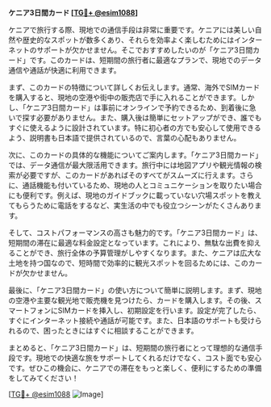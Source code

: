 **ケニア3日間カード [[TG💪+ @esim1088](https://t.me/s/esim1088)]**

ケニアで旅行する際、現地での通信手段は非常に重要です。ケニアには美しい自然や歴史的なスポットが数多くあり、それらを効率よく楽しむためにはインターネットのサポートが欠かせません。そこでおすすめしたいのが「ケニア3日間カード」です。このカードは、短期間の旅行者に最適なプランで、現地でのデータ通信や通話が快適に利用できます。

まず、このカードの特徴について詳しくお伝えします。通常、海外でSIMカードを購入すると、現地の空港や街中の販売店で手に入れることができます。しかし、「ケニア3日間カード」は事前にオンラインで予約できるため、到着後に急いで探す必要がありません。また、購入後は簡単にセットアップができ、誰でもすぐに使えるように設計されています。特に初心者の方でも安心して使用できるよう、説明書も日本語で提供されているので、言葉の心配もありません。

次に、このカードの具体的な機能についてご案内します。「ケニア3日間カード」では、データ通信が最大限活用できます。旅行中には地図アプリや観光情報の検索が必要ですが、このカードがあればそのすべてがスムーズに行えます。さらに、通話機能も付いているため、現地の人とコミュニケーションを取りたい場合にも便利です。例えば、現地のガイドブックに載っていない穴場スポットを教えてもらうために電話をするなど、実生活の中でも役立つシーンがたくさんあります。

そして、コストパフォーマンスの高さも魅力的です。「ケニア3日間カード」は、短期間の滞在に最適な料金設定となっています。これにより、無駄な出費を抑えることができ、旅行全体の予算管理がしやすくなります。また、ケニアは広大な土地を持つ国なので、短時間で効率的に観光スポットを回るためには、このカードが欠かせません。

最後に、「ケニア3日間カード」の使い方について簡単に説明します。まず、現地の空港や主要な観光地で販売機を見つけたら、カードを購入します。その後、スマートフォンにSIMカードを挿入し、初期設定を行います。設定が完了したら、すぐにインターネット接続や通話が可能です。また、日本語のサポートも受けられるので、困ったときにはすぐに相談することができます。

まとめると、「ケニア3日間カード」は、短期間の旅行者にとって理想的な通信手段です。現地での快適な旅をサポートしてくれるだけでなく、コスト面でも安心です。ぜひこの機会に、ケニアでの滞在をもっと楽しく、便利にするための準備をしてみてください！

[[TG💪+ @esim1088](https://t.me/s/esim1088) ![Image](https://i.postimg.cc/Y0z9fWf4/image.png)]